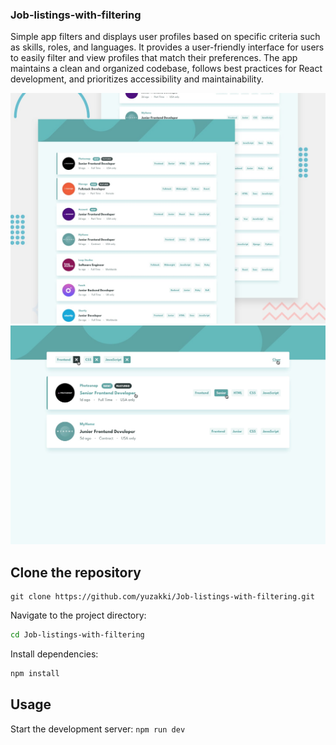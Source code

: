 ### Job-listings-with-filtering

Simple app filters and displays user profiles based on specific criteria such as skills, roles, and languages.
It provides a user-friendly interface for users to easily filter and view profiles that match their preferences.
The app maintains a clean and organized codebase, follows best practices for React development, and prioritizes accessibility and maintainability.

![Screenshot](/public//design/desktop-preview.jpg)
![Screenshot](/public//design/active-states.jpg)

## Clone the repository

```
git clone https://github.com/yuzakki/Job-listings-with-filtering.git
```

Navigate to the project directory:

```bash
cd Job-listings-with-filtering
```

Install dependencies:

```bash
npm install
```

## Usage

Start the development server:
`npm run dev`
